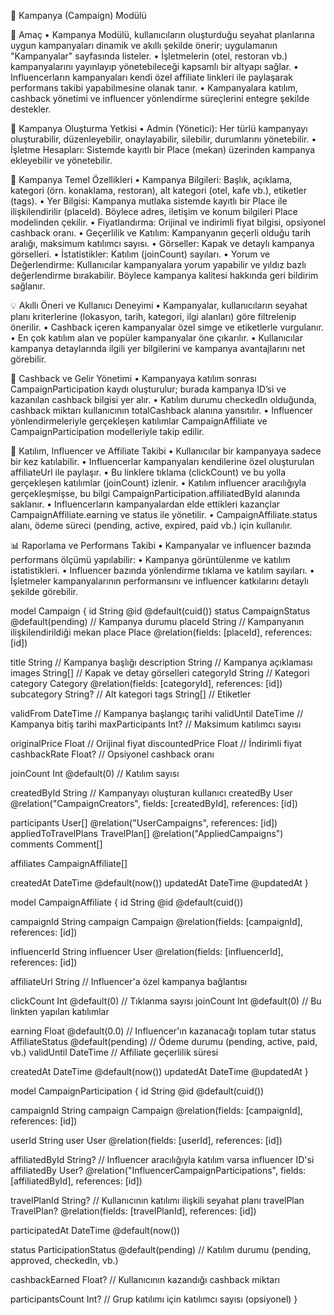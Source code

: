 🎁 Kampanya (Campaign) Modülü

🎯 Amaç
• Kampanya Modülü, kullanıcıların oluşturduğu seyahat planlarına uygun kampanyaları dinamik ve akıllı şekilde önerir; uygulamanın "Kampanyalar" sayfasında listeler.
• İşletmelerin (otel, restoran vb.) kampanyalarını yayınlayıp yönetebileceği kapsamlı bir altyapı sağlar.
• Influencerların kampanyaları kendi özel affiliate linkleri ile paylaşarak performans takibi yapabilmesine olanak tanır.
• Kampanyalara katılım, cashback yönetimi ve influencer yönlendirme süreçlerini entegre şekilde destekler.

👤 Kampanya Oluşturma Yetkisi
• Admin (Yönetici): Her türlü kampanyayı oluşturabilir, düzenleyebilir, onaylayabilir, silebilir, durumlarını yönetebilir.
• İşletme Hesapları: Sistemde kayıtlı bir Place (mekan) üzerinden kampanya ekleyebilir ve yönetebilir.

📌 Kampanya Temel Özellikleri
• Kampanya Bilgileri: Başlık, açıklama, kategori (örn. konaklama, restoran), alt kategori (otel, kafe vb.), etiketler (tags).
• Yer Bilgisi: Kampanya mutlaka sistemde kayıtlı bir Place ile ilişkilendirilir (placeId). Böylece adres, iletişim ve konum bilgileri Place modelinden çekilir.
• Fiyatlandırma: Orijinal ve indirimli fiyat bilgisi, opsiyonel cashback oranı.
• Geçerlilik ve Katılım: Kampanyanın geçerli olduğu tarih aralığı, maksimum katılımcı sayısı.
• Görseller: Kapak ve detaylı kampanya görselleri.
• İstatistikler: Katılım (joinCount) sayıları.
• Yorum ve Değerlendirme: Kullanıcılar kampanyalara yorum yapabilir ve yıldız bazlı değerlendirme bırakabilir. Böylece kampanya kalitesi hakkında geri bildirim sağlanır.

💡 Akıllı Öneri ve Kullanıcı Deneyimi
• Kampanyalar, kullanıcıların seyahat planı kriterlerine (lokasyon, tarih, kategori, ilgi alanları) göre filtrelenip önerilir.
• Cashback içeren kampanyalar özel simge ve etiketlerle vurgulanır.
• En çok katılım alan ve popüler kampanyalar öne çıkarılır.
• Kullanıcılar kampanya detaylarında ilgili yer bilgilerini ve kampanya avantajlarını net görebilir.

💸 Cashback ve Gelir Yönetimi
• Kampanyaya katılım sonrası CampaignParticipation kaydı oluşturulur; burada kampanya ID’si ve kazanılan cashback bilgisi yer alır.
• Katılım durumu checkedIn olduğunda, cashback miktarı kullanıcının totalCashback alanına yansıtılır.
• Influencer yönlendirmeleriyle gerçekleşen katılımlar CampaignAffiliate ve CampaignParticipation modelleriyle takip edilir.

👥 Katılım, Influencer ve Affiliate Takibi
• Kullanıcılar bir kampanyaya sadece bir kez katılabilir.
• Influencerlar kampanyaları kendilerine özel oluşturulan affiliateUrl ile paylaşır.
• Bu linklere tıklama (clickCount) ve bu yolla gerçekleşen katılımlar (joinCount) izlenir.
• Katılım influencer aracılığıyla gerçekleşmişse, bu bilgi CampaignParticipation.affiliatedById alanında saklanır.
• Influencerların kampanyalardan elde ettikleri kazançlar CampaignAffiliate.earning ve status ile yönetilir.
• CampaignAffiliate.status alanı, ödeme süreci (pending, active, expired, paid vb.) için kullanılır.

📊 Raporlama ve Performans Takibi
• Kampanyalar ve influencer bazında performans ölçümü yapılabilir:
• Kampanya görüntülenme ve katılım istatistikleri.
• Influencer bazında yönlendirme tıklama ve katılım sayıları.
• İşletmeler kampanyalarının performansını ve influencer katkılarını detaylı şekilde görebilir.

model Campaign {
  id                  String           @id @default(cuid())
  status              CampaignStatus   @default(pending) // Kampanya durumu
  placeId             String           // Kampanyanın ilişkilendirildiği mekan
  place               Place            @relation(fields: [placeId], references: [id])

  title               String           // Kampanya başlığı
  description         String           // Kampanya açıklaması
  images              String[]         // Kapak ve detay görselleri
  categoryId          String           // Kategori
  category            Category         @relation(fields: [categoryId], references: [id])
  subcategory         String?          // Alt kategori
  tags                String[]         // Etiketler

  validFrom           DateTime         // Kampanya başlangıç tarihi
  validUntil          DateTime         // Kampanya bitiş tarihi
  maxParticipants     Int?             // Maksimum katılımcı sayısı

  originalPrice       Float            // Orijinal fiyat
  discountedPrice     Float            // İndirimli fiyat
  cashbackRate        Float?           // Opsiyonel cashback oranı

  joinCount           Int              @default(0) // Katılım sayısı

  createdById         String           // Kampanyayı oluşturan kullanıcı
  createdBy           User             @relation("CampaignCreators", fields: [createdById], references: [id])

  participants        User[]           @relation("UserCampaigns", references: [id])
  appliedToTravelPlans TravelPlan[]    @relation("AppliedCampaigns")
  comments            Comment[]

  affiliates          CampaignAffiliate[]

  createdAt           DateTime         @default(now())
  updatedAt           DateTime         @updatedAt
}

model CampaignAffiliate {
  id           String           @id @default(cuid())

  campaignId   String
  campaign     Campaign         @relation(fields: [campaignId], references: [id])

  influencerId String
  influencer   User             @relation(fields: [influencerId], references: [id])

  affiliateUrl String           // Influencer'a özel kampanya bağlantısı

  clickCount   Int              @default(0)   // Tıklanma sayısı
  joinCount    Int              @default(0)   // Bu linkten yapılan katılımlar

  earning      Float            @default(0.0) // Influencer'ın kazanacağı toplam tutar
  status       AffiliateStatus  @default(pending) // Ödeme durumu (pending, active, paid, vb.)
  validUntil   DateTime         // Affiliate geçerlilik süresi

  createdAt    DateTime         @default(now())
  updatedAt    DateTime         @updatedAt
}

model CampaignParticipation {
  id             String           @id @default(cuid())
  
  campaignId     String
  campaign       Campaign         @relation(fields: [campaignId], references: [id])
  
  userId         String
  user           User             @relation(fields: [userId], references: [id])
  
  affiliatedById String?          // Influencer aracılığıyla katılım varsa influencer ID'si
  affiliatedBy   User?            @relation("InfluencerCampaignParticipations", fields: [affiliatedById], references: [id])

  travelPlanId   String?          // Kullanıcının katılımı ilişkili seyahat planı
  travelPlan     TravelPlan?      @relation(fields: [travelPlanId], references: [id])
  
  participatedAt DateTime         @default(now())
  
  status         ParticipationStatus @default(pending) // Katılım durumu (pending, approved, checkedIn, vb.)
   
  cashbackEarned Float?           // Kullanıcının kazandığı cashback miktarı

  participantsCount Int?          // Grup katılımı için katılımcı sayısı (opsiyonel)
}